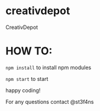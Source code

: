 # creativdepot
CreativDepot

# HOW TO:
`npm install` to install npm modules

`npm start` to start

happy coding!

For any questions contact @st3f4ns
